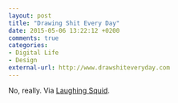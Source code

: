 ```yaml
---
layout: post
title: "Drawing Shit Every Day"
date: 2015-05-06 13:22:12 +0200
comments: true
categories: 
- Digital Life
- Design
external-url: http://www.drawshiteveryday.com
---
```


No, really. Via [Laughing Squid](http://laughingsquid.com/drawing-shit-every-day-a-typography-project-by-designer-sarah-lawrence/).